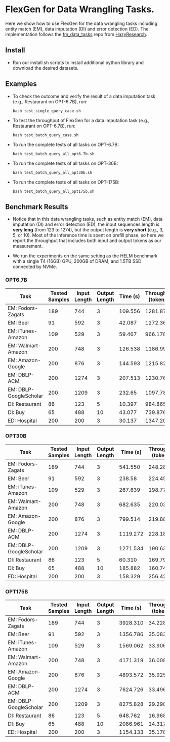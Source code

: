 # FlexGen for Data Wrangling Tasks.

Here we show how to use FlexGen for the data wrangling tasks including entity match (EM), data imputation (DI) and error detection (ED). The implementation follows the [fm_data_tasks](https://github.com/HazyResearch/fm_data_tasks) repo from [HazyResearch](https://github.com/HazyResearch).

## Install

- Run our install.sh scripts to install additional python library and download the desired datasets.


## Examples

- To check the outcome and verify the result of a data imputation task (e.g., Restaurant on OPT-6.7B), run:

      bash test_single_query_case.sh

- To test the throughput of FlexGen for a data imputation task (e.g., Restaurant on OPT-6.7B), run:

      bash test_batch_query_case.sh

- To run the complete tests of all tasks on OPT-6.7B:
  
      bash test_batch_query_all_opt6.7b.sh

- To run the complete tests of all tasks on OPT-30B:
  
      bash test_batch_query_all_opt30b.sh

- To run the complete tests of all tasks on OPT-175B:
  
      bash test_batch_query_all_opt175b.sh



## Benchmark Results

- Notice that in this data wrangling tasks, such as entity match (EM), data imputation (DI) and error detection (ED), the input sequences length is **very long** (from 123 to 1274), but the output length is **very short** (e.g., 3, 5, or 10). Most of the inference time is spent on prefill phase, so here we report the throughput that includes both input and output tokens as our measurement. 

- We run the experiments on the same setting as the HELM benchmark with a single T4 (16GB) GPU, 200GB of DRAM, and 1.5TB SSD connected by NVMe.

###  OPT6.7B 

| Task                   | Tested Samples    |  Input Length | Output Length | Time (s) | Throughput (token/s) |
|------------------------|-------------------|---------------|---------------|----------|----------------------|
| EM: Fodors-Zagats      | 189               | 744           | 3             | 109.556  | 1281.871             |
| EM: Beer               | 91                | 592           | 3             | 42.087   | 1272.360             |
| EM: iTunes-Amazon      | 109               | 529           | 3             | 59.467   | 966.178              |
| EM: Walmart-Amazon     | 200               | 748           | 3             | 126.538  | 1186.992             |
| EM: Amazon-Google      | 200               | 876           | 3             | 144.593  | 1215.828             |
| EM: DBLP-ACM           | 200               | 1274          | 3             | 207.513  | 1230.767             |
| EM: DBLP-GoogleScholar | 200               | 1209          | 3             | 232.65   | 1097.78              |
| DI: Restaurant         | 86                | 123           | 5             | 10.397   | 984.865              |
| DI: Buy                | 65                | 488           | 10            | 43.077   | 739.876              |
| ED: Hospital           | 200               | 200           | 3             | 30.137   | 1347.203             |


###  OPT30B 

| Task                   | Tested Samples    |  Input Length | Output Length | Time (s) | Throughput (token/s) |
|------------------------|-------------------|---------------|---------------|----------|----------------------|
| EM: Fodors-Zagats      | 189               | 744           | 3             | 541.550  | 248.287              |
| EM: Beer               | 91                | 592           | 3             | 238.58   | 224.450              |
| EM: iTunes-Amazon      | 109               | 529           | 3             | 267.639  | 198.775              |
| EM: Walmart-Amazon     | 200               | 748           | 3             | 682.635  | 220.030              |
| EM: Amazon-Google      | 200               | 876           | 3             | 799.514  | 219.884              |
| EM: DBLP-ACM           | 200               | 1274          | 3             | 1119.272 | 228.184              |
| EM: DBLP-GoogleScholar | 200               | 1209          | 3             | 1271.534 | 190.636              |
| DI: Restaurant         | 86                | 123           | 5             | 60.310   | 169.790              |
| DI: Buy                | 65                | 488           | 10            | 185.882  | 160.747              |
| ED: Hospital           | 200               | 200           | 3             | 158.329  | 256.429              |


###  OPT175B 

| Task                   | Tested Samples |  Input Length | Output Length | Time (s) | Throughput (token/s) |
|------------------------|----------------|---------------|---------------|----------|----------------------|
| EM: Fodors-Zagats      | 189            | 744           | 3             |3928.310  | 34.228               |
| EM: Beer               | 91             | 592           | 3             |1356.786  | 35.083               |
| EM: iTunes-Amazon      | 109            | 529           | 3             |1569.062  | 33.906               |
| EM: Walmart-Amazon     | 200            | 748           | 3             |4171.319  | 36.008               |
| EM: Amazon-Google      | 200            | 876           | 3             |4893.572  | 35.925               |
| EM: DBLP-ACM           | 200            | 1274          | 3             |7624.726  | 33.496               |
| EM: DBLP-GoogleScholar | 200            | 1209          | 3             |8275.828  | 29.290               |
| DI: Restaurant         | 86             | 123           | 5             |648.762   | 16.968               |
| DI: Buy                | 65             | 488           | 10            |2086.961  | 14.317               |
| ED: Hospital           | 200            | 200           | 3             |1154.133  | 35.178               |